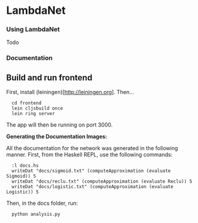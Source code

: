 LambdaNet
=====

### Using LambdaNet

Todo

### Documentation

## Build and run frontend
First, install (leiningen)[http://leiningen.org]. Then...
```
  cd frontend
  lein cljsbuild once
  lein ring server
```
The app will then be running on port 3000.

__Generating the Documentation Images:__

All the documentation for the network was generated in the following manner. First, from the Haskell REPL, use the following commands:

```
  :l docs.hs
  writeDat "docs/sigmoid.txt" (computeApproximation (evaluate Sigmoid)) 5
  writeDat "docs/reclu.txt" (computeApproximation (evaluate Reclu)) 5
  writeDat "docs/logistic.txt" (computeApproximation (evaluate Logistic)) 5
```

Then, in the docs folder, run:

```
  python analysis.py
```
